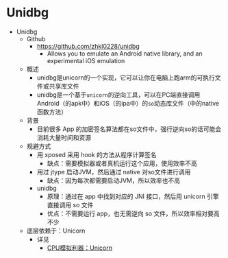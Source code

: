 # Unidbg

* Unidbg
  * Github
    * https://github.com/zhkl0228/unidbg
      * Allows you to emulate an Android native library, and an experimental iOS emulation
  * 概述
    * unidbg是unicorn的一个实现，它可以让你在电脑上跑arm的可执行文件或共享库文件
    * unidbg是一个基于`unicorn`的逆向工具，可以在PC端直接调用Android（的apk中）和iOS（的ipa中）的`so`动态库文件（中的native函数方法）
  * 背景
    * 目前很多 App 的加密签名算法都在so文件中，强行逆向so的话可能会消耗大量时间和资源
  * 规避方式
    * 用 xposed 采用 hook 的方法从程序计算签名
      * 缺点：需要模拟器或者真机运行这个应用，使用效率不高
    * 用过 jtype 启动JVM，然后通过 native 对so文件进行调用
      * 缺点：因为每次都需要启动JVM，所以效率也不高
    * unidbg
      * 原理：通过在 app 中找到对应的 JNI 接口，然后用 unicorn 引擎直接调用 so 文件
      * 优点：不需要运行 app，也无需逆向 so 文件，所以效率相对要高不少
  * 底层依赖于：Unicorn
    * 详见
      * [CPU模拟利器：Unicorn](https://book.crifan.org/books/cpu_emulator_unicorn/website/)
